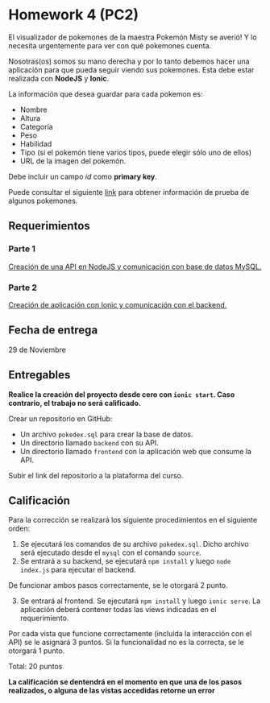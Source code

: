 # Homework 4 (PC2)

El visualizador de pokemones de la maestra Pokemón Misty se averió! Y lo necesita urgentemente para ver con qué pokemones cuenta. 

Nosotras(os) somos su mano derecha y por lo tanto debemos hacer una aplicación para que pueda seguir viendo sus pokemones. Esta debe estar realizada con **NodeJS** y **Ionic**. 

La información que desea guardar para cada pokemon es: 
- Nombre
- Altura
- Categoría
- Peso
- Habilidad
- Tipo (si el pokemón tiene varios tipos, puede elegir sólo uno de ellos)
- URL de la imagen del pokemón.

Debe incluir un campo _id_ como **primary key**. 

Puede consultar el siguiente [link](https://www.pokemon.com/us/pokedex) para obtener información de prueba de algunos pokemones.

## Requerimientos

### Parte 1
[Creación de una API en NodeJS y comunicación con base de datos MySQL.](./hw4-part-1.md)

### Parte 2
[Creación de aplicación con Ionic y comunicación con el backend. ](hw4-part-2.md)

## Fecha de entrega

29 de Noviembre

## Entregables

**Realice la creación del proyecto desde cero con `ionic start`. Caso contrario, el trabajo no será calificado.**

Crear un repositorio en GitHub: 
- Un archivo `pokedex.sql` para crear la base de datos.
- Un directorio llamado `backend` con su API.
- Un directorio llamado `frontend` con la aplicación web que consume la API.

Subir el link del repositorio a la plataforma del curso.

## Calificación
Para la corrección se realizará los siguiente procedimientos en el siguiente orden:

1. Se ejecutará los comandos de su archivo `pokedex.sql`. Dicho archivo será ejecutado desde el `mysql` con el comando `source`.
2. Se entrará a su backend, se ejecutará `npm install` y luego `node index.js` para ejecutar el backend.

De funcionar ambos pasos correctamente, se le otorgará 2 punto.

3. Se entrará al frontend. Se ejecutará `npm install` y luego `ionic serve`. La aplicación deberá contener todas las views indicadas en el requerimiento.

Por cada vista que funcione correctamente (incluida la interacción con el API) se le asignará 3 puntos. Si la funcionalidad no es la correcta, se le otorgará 1 punto.

Total: 20 puntos

**La calificación se dentendrá en el momento en que una de los pasos realizados, o alguna de las vistas accedidas retorne un error**
